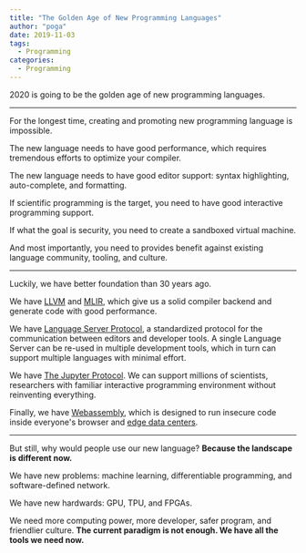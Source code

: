 ```yaml
---
title: "The Golden Age of New Programming Languages"
author: "poga"
date: 2019-11-03
tags:
  - Programming
categories:
  - Programming
---
```


2020 is going to be the golden age of new programming languages.

<!--more-->

---

For the longest time, creating and promoting new programming language is impossible.

The new language needs to have good performance, which requires tremendous efforts to optimize your compiler.

The new language needs to have good editor support: syntax highlighting, auto-complete, and formatting.

If scientific programming is the target, you need to have good interactive programming support.

If what the goal is security, you need to create a sandboxed virtual machine.

And most importantly, you need to provides benefit against existing language community, tooling, and culture.

---

Luckily, we have better foundation than 30 years ago.

We have [LLVM](https://llvm.org/) and [MLIR](https://github.com/tensorflow/mlir), which give us a solid compiler backend and generate code with good performance.

We have [Language Server Protocol](https://microsoft.github.io/language-server-protocol/), a standardized protocol for the communication between editors and developer tools. A single Language Server can be re-used in multiple development tools, which in turn can support multiple languages with minimal effort.

We have [The Jupyter Protocol](https://jupyter.org/). We can support millions of scientists, researchers with familiar interactive programming environment without reinventing everything.

Finally, we have [Webassembly](https://webassembly.org/), which is designed to run insecure code inside everyone's browser and [edge data centers](https://webassembly.org/).

---

But still, why would people use our new language? **Because the landscape is different now.**

We have new problems: machine learning, differentiable programming, and software-defined network.

We have new hardwards: GPU, TPU, and FPGAs.

We need more computing power, more developer, safer program, and friendlier culture. **The current paradigm is not enough. We have all the tools we need now.**



